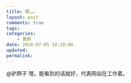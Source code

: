 ```yaml
---
title: 嗯……
layout: post
comments: true
tags:
categories:
    - 更新
date: 2018-07-05 18:20:08
updated:
permalink:
---
```


@驴蹄子 嘿，能看到的话就好，代表网站在工作着。

